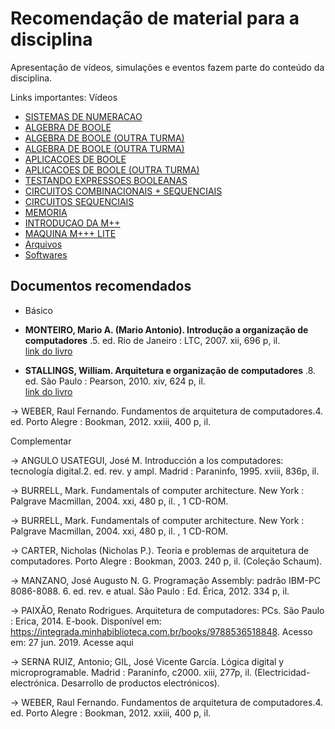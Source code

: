 # Recomendação de material para a disciplina

Apresentação de vídeos, simulações e eventos fazem parte do conteúdo da disciplina.

Links importantes:
Vídeos
- [SISTEMAS DE NUMERACAO](https://youtube.com/watch?v=oc2x1cMQotI&si=EnSIkaIECMiOmarE)
- [ALGEBRA DE BOOLE](https://youtube.com/watch?v=yggVjOwsluw&si=EnSIkaIECMiOmarE)
- [ALGEBRA DE BOOLE (OUTRA TURMA)](https://youtube.com/watch?v=EY04l3ii1Xo&si=EnSIkaIECMiOmarE)
- [ALGEBRA DE BOOLE (OUTRA TURMA)](https://www.youtube.com/watch?v=z5P9MhMY3Pk&t=9142s)
- [APLICACOES DE BOOLE](https://youtube.com/watch?v=jpad5lIH-lo&si=EnSIkaIECMiOmarE)
- [APLICACOES DE BOOLE (OUTRA TURMA)](https://www.youtube.com/watch?v=z5P9MhMY3Pk&t=9142s)
- [TESTANDO EXPRESSOES BOOLEANAS](https://www.youtube.com/watch?v=z5P9MhMY3Pk&t=9142s)
- [CIRCUITOS COMBINACIONAIS + SEQUENCIAIS](https://www.youtube.com/watch?v=aLqED5UCLjI&t=7211s)
- [CIRCUITOS SEQUENCIAIS](https://youtube.com/watch?v=ZX8WASCJpAY&si=EnSIkaIECMiOmarE)
- [MEMORIA](https://www.youtube.com/watch?v=EdBUH_D6QWw)
- [INTRODUCAO DA M++](https://youtube.com/watch?v=ZX8WASCJpAY&si=EnSIkaIECMiOmarE)
- [MAQUINA M+++ LITE](https://youtube.com/watch?v=HqbfzF_YWV8&si=EnSIkaIECMiOmarE)
- [Arquivos](https://furbmy.sharepoint.com/:f:/g/personal/maw_furb_br/Evq1llxNQypHtj1W0RWg4lwBVxgqKqTjt1mh5E0Cf4EdCw?e=f4fjXI)
- [Softwares](https://furbmy.sharepoint.com/:f:/g/personal/maw_furb_br/EvLv0ulbnWxMlu4Eq3POiJcBzk1P8M5adrSDeRP7GtOPw?e=r1zcsJ)

## Documentos recomendados


- Básico

-  **MONTEIRO, Mario A. (Mario Antonio). Introdução a organização de computadores** .5. ed. Rio de Janeiro : LTC, 2007. xii, 696 p, il.  
  [link do livro](https://annas-archive.org/slow_download/10871b9dac4a762777592e9d8b79061a/0/0)

- **STALLINGS, William. Arquitetura e organização de computadores** .8. ed. São Paulo : Pearson, 2010. xiv, 624 p, il.  
  [link do livro](https://annas-archive.org/md5/ea252c1d3efa2c77979d83035cfa816d)
  
-> WEBER, Raul Fernando. Fundamentos de arquitetura de computadores.4. ed. Porto Alegre : Bookman, 2012. xxiii, 400 p, il.

Complementar

-> ANGULO USATEGUI, José M. Introducción a los computadores: tecnología digital.2. ed. rev. y ampl. Madrid : Paraninfo, 1995. xviii, 836p, il.

-> BURRELL, Mark. Fundamentals of computer architecture. New York : Palgrave Macmillan, 2004. xxi, 480 p, il. , 1 CD-ROM.

-> BURRELL, Mark. Fundamentals of computer architecture. New York : Palgrave Macmillan, 2004. xxi, 480 p, il. , 1 CD-ROM.

-> CARTER, Nicholas (Nicholas P.). Teoria e problemas de arquitetura de computadores. Porto Alegre : Bookman, 2003. 240 p, il. (Coleção Schaum).

-> MANZANO, José Augusto N. G. Programação Assembly: padrão IBM-PC 8086-8088. 6. ed. rev. e atual. São Paulo : Ed. Érica, 2012. 334 p, il.

-> PAIXÃO, Renato Rodrigues. Arquitetura de computadores: PCs. São Paulo : Erica, 2014. E-book. Disponível em: https://integrada.minhabiblioteca.com.br/books/9788536518848. Acesso em: 27 jun. 2019. Acesse aqui

-> SERNA RUIZ, Antonio; GIL, José Vicente García. Lógica digital y microprogramable. Madrid : Paraninfo, c2000. xiii, 277p, il. (Electricidad-electrónica. Desarrollo de productos electrónicos).

-> WEBER, Raul Fernando. Fundamentos de arquitetura de computadores.4. ed. Porto Alegre : Bookman, 2012. xxiii, 400 p, il.
